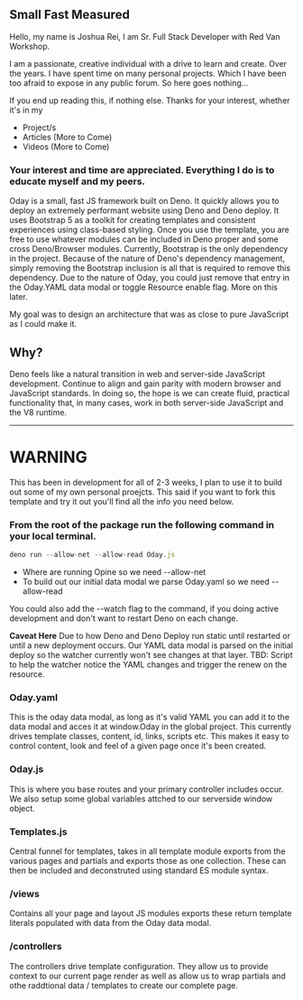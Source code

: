 ## Small Fast Measured

Hello, my name is Joshua Rei, I am Sr. Full Stack Developer with Red Van Workshop.

I am a passionate, creative individual with a drive to learn and create. Over the years.
I have spent time on many personal projects. Which I have been too afraid to expose in any 
public forum. So here goes nothing...

If you end up reading this, if nothing else. Thanks for your interest, whether it's in my 
- Project/s
- Articles (More to Come)
- Videos (More to Come)

### Your interest and time are appreciated. Everything I do is to educate myself and my peers.

Oday is a small, fast JS framework built on Deno. It quickly allows you to deploy an
extremely performant website using Deno and Deno deploy. It uses Bootstrap 5 as a toolkit for
creating templates and consistent experiences using class-based styling. Once you use the template, you are free to use
whatever modules can be included in Deno proper and some cross Deno/Browser modules.
Currently, Bootstrap is
the only dependency in the project. Because of the nature of Deno's dependency management, simply removing the Bootstrap inclusion is
all that is required to remove this dependency. Due to the nature of Oday, you could just remove that entry in the Oday.YAML data modal or toggle Resource enable flag. More on this later.

My goal was to design an architecture that was as close to pure JavaScript as I could make it. 

## Why? 

Deno feels like a natural transition in web and server-side JavaScript development. Continue to align and gain parity with modern browser and JavaScript standards. In doing so, the hope is we can create fluid, practical functionality that, in many cases, work in both server-side JavaScript and the V8 runtime.

---

# **WARNING**
This has been in development for all of 2-3 weeks, I plan to use it to build out some of my own personal proejcts.
This said if you want to fork this template and try it out you'll find all the info you need below.


### From the root of the package run the following command in your local terminal.

```JavaScript
deno run --allow-net --allow-read Oday.js
```
- Where are running Opine so we need --allow-net
- To build out our initial data modal we parse Oday.yaml so we need --allow-read

You could also add the --watch flag to the command, if you doing active development and don't
want to restart Deno on each change.

**Caveat Here** 
Due to how Deno and Deno Deploy run static until restarted or until a new deployment occurs.
Our YAML data modal is parsed on the initial deploy so the watcher currently won't see changes at that layer. 
TBD: Script to help the watcher notice the YAML changes and trigger the renew on the resource.

### Oday.yaml
This is the oday data modal, as long as it's valid YAML you can add it to the data modal and
acces it at window.Oday in the global project. This currently drives template classes, content, id, links, scripts etc.
This makes it easy to control content, look and feel of a given page once it's been created.

### Oday.js

This is where you base routes and your primary controller includes occur. We also
setup some global variables attched to our serverside window object.

### Templates.js

Central funnel for templates, takes in all template module exports from the various
pages and partials and exports those as one collection. These can then be included 
and deconstruted using standard ES module syntax.

### /views

Contains all your page and layout JS modules exports these return template literals populated
with data from the Oday data modal.

### /controllers

The controllers drive template configuration. They allow us to provide context to our current page render
as well as allow us to wrap partials and othe raddtional data / templates to create our complete page.
